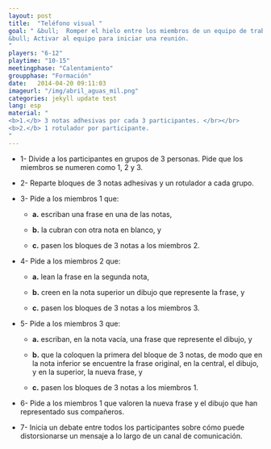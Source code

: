 ```yaml
---
layout: post
title:  "Teléfono visual "
goal: " &bull;  Romper el hielo entre los miembros de un equipo de trabajo.</br></br>
&bull; Activar al equipo para iniciar una reunión.
"
players: "6-12"
playtime: "10-15"
meetingphase: "Calentamiento"
groupphase: "Formación"
date:   2014-04-20 09:11:03
imageurl: "/img/abril_aguas_mil.png"
categories: jekyll update test
lang: esp
material: "
<b>1.</b> 3 notas adhesivas por cada 3 participantes. </br></br>
<b>2.</b> 1 rotulador por participante.
"
---
```

- 1- Divide a los participantes en grupos de 3 personas. Pide que los miembros se numeren como 1, 2 y 3.

- 2- Reparte bloques de 3 notas adhesivas y un rotulador a cada grupo.

- 3- Pide a los miembros 1 que:

	- <b>a.</b> escriban una frase en una de las notas,

	- <b>b.</b> la cubran con otra nota en blanco, y

	- <b>c.</b> pasen los bloques de 3 notas a los miembros 2. 

- 4- Pide a los miembros 2 que:

	- <b>a.</b> lean la frase en la segunda nota,

	- <b>b.</b> creen en la nota superior un dibujo que represente la frase, y

	- <b>c.</b> pasen los bloques de 3 notas a los miembros 3.

- 5- Pide a los miembros 3 que:
	
	- <b>a.</b> escriban, en la nota vacía, una frase que represente el dibujo, y

	- <b>b.</b> que la coloquen la primera del bloque de 3 notas, de modo que en la nota inferior se encuentre la frase original, en la central, el dibujo, y en la superior, la nueva frase, y

	- <b>c.</b> pasen los bloques de 3 notas a los miembros 1.

- 6- Pide a los miembros 1 que valoren la nueva frase y el dibujo que han representado sus compañeros.

- 7- Inicia un debate entre todos los participantes sobre cómo puede distorsionarse un mensaje a lo largo de un canal de comunicación.
